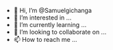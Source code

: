 - 👋 Hi, I’m @Samuelgichanga
- 👀 I’m interested in ...
- 🌱 I’m currently learning ...
- 💞️ I’m looking to collaborate on ...
- 📫 How to reach me ...

<!---
Samuelgichanga/Samuelgichanga is a ✨ special ✨ repository because its `README.md` (this file) appears on your GitHub profile.
You can click the Preview link to take a look at your changes.
--->
